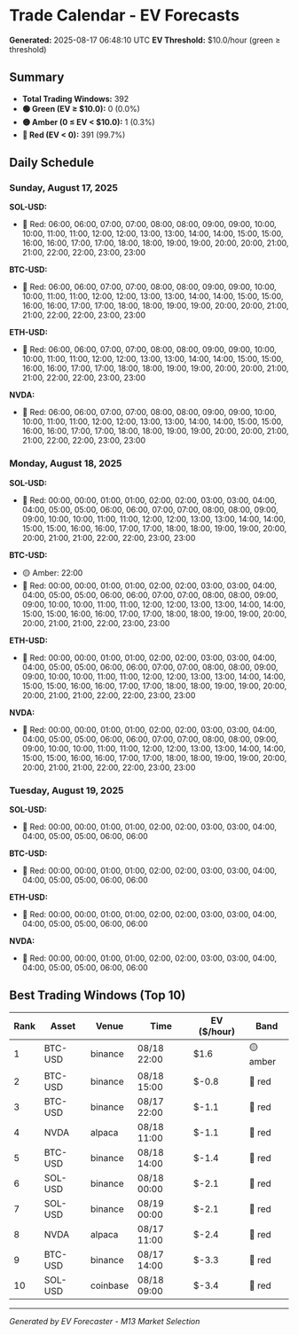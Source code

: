 # Trade Calendar - EV Forecasts

**Generated:** 2025-08-17 06:48:10 UTC
**EV Threshold:** $10.0/hour (green ≥ threshold)

## Summary

- **Total Trading Windows:** 392
- **🟢 Green (EV ≥ $10.0):** 0 (0.0%)
- **🟡 Amber (0 ≤ EV < $10.0):** 1 (0.3%)
- **🔴 Red (EV < 0):** 391 (99.7%)

## Daily Schedule

### Sunday, August 17, 2025

**SOL-USD:**
- 🔴 Red: 06:00, 06:00, 07:00, 07:00, 08:00, 08:00, 09:00, 09:00, 10:00, 10:00, 11:00, 11:00, 12:00, 12:00, 13:00, 13:00, 14:00, 14:00, 15:00, 15:00, 16:00, 16:00, 17:00, 17:00, 18:00, 18:00, 19:00, 19:00, 20:00, 20:00, 21:00, 21:00, 22:00, 22:00, 23:00, 23:00

**BTC-USD:**
- 🔴 Red: 06:00, 06:00, 07:00, 07:00, 08:00, 08:00, 09:00, 09:00, 10:00, 10:00, 11:00, 11:00, 12:00, 12:00, 13:00, 13:00, 14:00, 14:00, 15:00, 15:00, 16:00, 16:00, 17:00, 17:00, 18:00, 18:00, 19:00, 19:00, 20:00, 20:00, 21:00, 21:00, 22:00, 22:00, 23:00, 23:00

**ETH-USD:**
- 🔴 Red: 06:00, 06:00, 07:00, 07:00, 08:00, 08:00, 09:00, 09:00, 10:00, 10:00, 11:00, 11:00, 12:00, 12:00, 13:00, 13:00, 14:00, 14:00, 15:00, 15:00, 16:00, 16:00, 17:00, 17:00, 18:00, 18:00, 19:00, 19:00, 20:00, 20:00, 21:00, 21:00, 22:00, 22:00, 23:00, 23:00

**NVDA:**
- 🔴 Red: 06:00, 06:00, 07:00, 07:00, 08:00, 08:00, 09:00, 09:00, 10:00, 10:00, 11:00, 11:00, 12:00, 12:00, 13:00, 13:00, 14:00, 14:00, 15:00, 15:00, 16:00, 16:00, 17:00, 17:00, 18:00, 18:00, 19:00, 19:00, 20:00, 20:00, 21:00, 21:00, 22:00, 22:00, 23:00, 23:00


### Monday, August 18, 2025

**SOL-USD:**
- 🔴 Red: 00:00, 00:00, 01:00, 01:00, 02:00, 02:00, 03:00, 03:00, 04:00, 04:00, 05:00, 05:00, 06:00, 06:00, 07:00, 07:00, 08:00, 08:00, 09:00, 09:00, 10:00, 10:00, 11:00, 11:00, 12:00, 12:00, 13:00, 13:00, 14:00, 14:00, 15:00, 15:00, 16:00, 16:00, 17:00, 17:00, 18:00, 18:00, 19:00, 19:00, 20:00, 20:00, 21:00, 21:00, 22:00, 22:00, 23:00, 23:00

**BTC-USD:**
- 🟡 Amber: 22:00
- 🔴 Red: 00:00, 00:00, 01:00, 01:00, 02:00, 02:00, 03:00, 03:00, 04:00, 04:00, 05:00, 05:00, 06:00, 06:00, 07:00, 07:00, 08:00, 08:00, 09:00, 09:00, 10:00, 10:00, 11:00, 11:00, 12:00, 12:00, 13:00, 13:00, 14:00, 14:00, 15:00, 15:00, 16:00, 16:00, 17:00, 17:00, 18:00, 18:00, 19:00, 19:00, 20:00, 20:00, 21:00, 21:00, 22:00, 23:00, 23:00

**ETH-USD:**
- 🔴 Red: 00:00, 00:00, 01:00, 01:00, 02:00, 02:00, 03:00, 03:00, 04:00, 04:00, 05:00, 05:00, 06:00, 06:00, 07:00, 07:00, 08:00, 08:00, 09:00, 09:00, 10:00, 10:00, 11:00, 11:00, 12:00, 12:00, 13:00, 13:00, 14:00, 14:00, 15:00, 15:00, 16:00, 16:00, 17:00, 17:00, 18:00, 18:00, 19:00, 19:00, 20:00, 20:00, 21:00, 21:00, 22:00, 22:00, 23:00, 23:00

**NVDA:**
- 🔴 Red: 00:00, 00:00, 01:00, 01:00, 02:00, 02:00, 03:00, 03:00, 04:00, 04:00, 05:00, 05:00, 06:00, 06:00, 07:00, 07:00, 08:00, 08:00, 09:00, 09:00, 10:00, 10:00, 11:00, 11:00, 12:00, 12:00, 13:00, 13:00, 14:00, 14:00, 15:00, 15:00, 16:00, 16:00, 17:00, 17:00, 18:00, 18:00, 19:00, 19:00, 20:00, 20:00, 21:00, 21:00, 22:00, 22:00, 23:00, 23:00


### Tuesday, August 19, 2025

**SOL-USD:**
- 🔴 Red: 00:00, 00:00, 01:00, 01:00, 02:00, 02:00, 03:00, 03:00, 04:00, 04:00, 05:00, 05:00, 06:00, 06:00

**BTC-USD:**
- 🔴 Red: 00:00, 00:00, 01:00, 01:00, 02:00, 02:00, 03:00, 03:00, 04:00, 04:00, 05:00, 05:00, 06:00, 06:00

**ETH-USD:**
- 🔴 Red: 00:00, 00:00, 01:00, 01:00, 02:00, 02:00, 03:00, 03:00, 04:00, 04:00, 05:00, 05:00, 06:00, 06:00

**NVDA:**
- 🔴 Red: 00:00, 00:00, 01:00, 01:00, 02:00, 02:00, 03:00, 03:00, 04:00, 04:00, 05:00, 05:00, 06:00, 06:00


## Best Trading Windows (Top 10)

| Rank | Asset | Venue | Time | EV ($/hour) | Band |
|------|-------|-------|------|-------------|------|
| 1 | BTC-USD | binance | 08/18 22:00 | $1.6 | 🟡 amber |
| 2 | BTC-USD | binance | 08/18 15:00 | $-0.8 | 🔴 red |
| 3 | BTC-USD | binance | 08/17 22:00 | $-1.1 | 🔴 red |
| 4 | NVDA | alpaca | 08/18 11:00 | $-1.1 | 🔴 red |
| 5 | BTC-USD | binance | 08/18 14:00 | $-1.4 | 🔴 red |
| 6 | SOL-USD | binance | 08/18 00:00 | $-2.1 | 🔴 red |
| 7 | SOL-USD | binance | 08/19 00:00 | $-2.1 | 🔴 red |
| 8 | NVDA | alpaca | 08/17 11:00 | $-2.4 | 🔴 red |
| 9 | BTC-USD | binance | 08/17 14:00 | $-3.3 | 🔴 red |
| 10 | SOL-USD | coinbase | 08/18 09:00 | $-3.4 | 🔴 red |

---
*Generated by EV Forecaster - M13 Market Selection*
